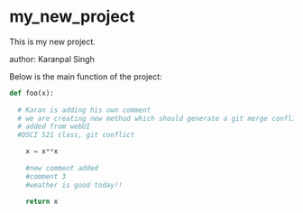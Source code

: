 # my_new_project

This is my new project.

author: Karanpal Singh

Below is the main function of the project: 

```python
def foo(x):
    
  # Karan is adding his own comment 
  # we are creating new method which should generate a git merge conflict
  # added from webUI
  #DSCI 521 class, git conflict

    x = x**x
    
    #new comment added
    #comment 3
    #weather is good today!!
    
    return x
```


